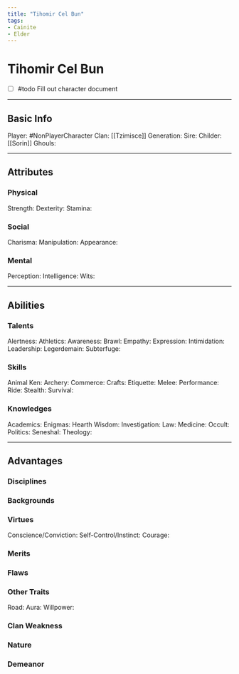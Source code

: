 ```yaml
---
title: "Tihomir Cel Bun"
tags:
- Cainite
- Elder
---
```


# Tihomir Cel Bun
- [ ] #todo Fill out character document
---
## Basic Info
Player: #NonPlayerCharacter 
Clan: [[Tzimisce]]
Generation:
Sire:
Childer: [[Sorin]]
Ghouls:

---

## Attributes
### Physical
Strength: 
Dexterity:
Stamina:

### Social
Charisma:
Manipulation:
Appearance:

### Mental
Perception: 
Intelligence:
Wits:

---

## Abilities
### Talents
Alertness:
Athletics:
Awareness:
Brawl:
Empathy:
Expression:
Intimidation:
Leadership:
Legerdemain:
Subterfuge:

### Skills
Animal Ken:
Archery:
Commerce:
Crafts:
Etiquette:
Melee:
Performance:
Ride:
Stealth:
Survival:

### Knowledges
Academics:
Enigmas:
Hearth Wisdom:
Investigation:
Law:
Medicine:
Occult:
Politics:
Seneshal:
Theology:

---

## Advantages
### Disciplines



### Backgrounds



### Virtues
Conscience/Conviction: 
Self-Control/Instinct:
Courage:

### Merits

### Flaws

### Other Traits
Road:
Aura:
Willpower:

### Clan Weakness

### Nature

### Demeanor